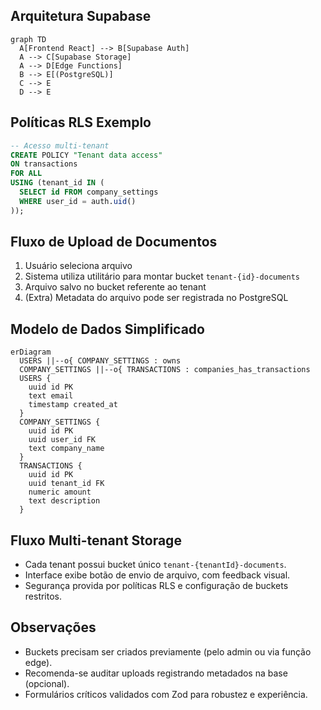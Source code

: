 
## Arquitetura Supabase

```mermaid
graph TD
  A[Frontend React] --> B[Supabase Auth]
  A --> C[Supabase Storage]
  A --> D[Edge Functions]
  B --> E[(PostgreSQL)]
  C --> E
  D --> E
```

## Políticas RLS Exemplo

```sql
-- Acesso multi-tenant
CREATE POLICY "Tenant data access"
ON transactions
FOR ALL
USING (tenant_id IN (
  SELECT id FROM company_settings 
  WHERE user_id = auth.uid()
));
```

## Fluxo de Upload de Documentos

1. Usuário seleciona arquivo  
2. Sistema utiliza utilitário para montar bucket `tenant-{id}-documents`  
3. Arquivo salvo no bucket referente ao tenant  
4. (Extra) Metadata do arquivo pode ser registrada no PostgreSQL

## Modelo de Dados Simplificado

```mermaid
erDiagram
  USERS ||--o{ COMPANY_SETTINGS : owns
  COMPANY_SETTINGS ||--o{ TRANSACTIONS : companies_has_transactions
  USERS {
    uuid id PK
    text email
    timestamp created_at
  }
  COMPANY_SETTINGS {
    uuid id PK
    uuid user_id FK
    text company_name
  }
  TRANSACTIONS {
    uuid id PK
    uuid tenant_id FK
    numeric amount
    text description
  }
```

## Fluxo Multi-tenant Storage

- Cada tenant possui bucket único `tenant-{tenantId}-documents`.
- Interface exibe botão de envio de arquivo, com feedback visual.
- Segurança provida por políticas RLS e configuração de buckets restritos.

## Observações

- Buckets precisam ser criados previamente (pelo admin ou via função edge).
- Recomenda-se auditar uploads registrando metadados na base (opcional).
- Formulários críticos validados com Zod para robustez e experiência.

